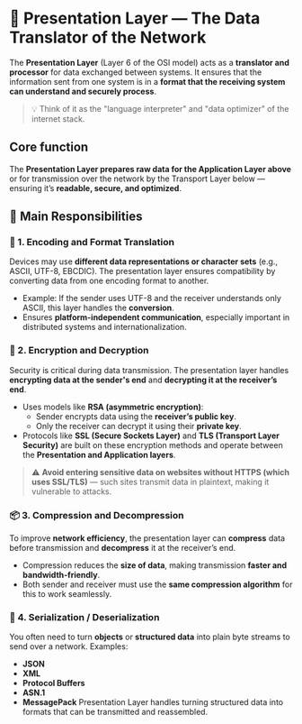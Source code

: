 # 🧩 Presentation Layer — The Data Translator of the Network

The **Presentation Layer** (Layer 6 of the OSI model) acts as a **translator and processor** for data exchanged between systems. It ensures that the information sent from one system is in a **format that the receiving system can understand and securely process**.

> 💡 Think of it as the "language interpreter" and "data optimizer" of the internet stack.

## Core function
The **Presentation Layer prepares raw data for the Application Layer above** or for transmission over the network by the Transport Layer below — ensuring it’s **readable, secure, and optimized**.

## 🔑 Main Responsibilities
### 🔁 1. **Encoding and Format Translation**
Devices may use **different data representations or character sets** (e.g., ASCII, UTF-8, EBCDIC). The presentation layer ensures compatibility by converting data from one encoding format to another.
- Example: If the sender uses UTF-8 and the receiver understands only ASCII, this layer handles the **conversion**.
- Ensures **platform-independent communication**, especially important in distributed systems and internationalization.

### 🔐 2. **Encryption and Decryption**
Security is critical during data transmission. The presentation layer handles **encrypting data at the sender's end** and **decrypting it at the receiver’s end**.
- Uses models like **RSA (asymmetric encryption)**:
    - Sender encrypts data using the **receiver’s public key**.
    - Only the receiver can decrypt it using their **private key**.
- Protocols like **SSL (Secure Sockets Layer)** and **TLS (Transport Layer Security)** are built on these encryption methods and operate between the **Presentation and Application layers**.

> ⚠️ **Avoid entering sensitive data on websites without HTTPS (which uses SSL/TLS)** — such sites transmit data in plaintext, making it vulnerable to attacks.

### 📦 3. **Compression and Decompression**
To improve **network efficiency**, the presentation layer can **compress** data before transmission and **decompress** it at the receiver’s end.
- Compression reduces the **size of data**, making transmission **faster and bandwidth-friendly**.
- Both sender and receiver must use the **same compression algorithm** for this to work seamlessly.

### 🧬 4. **Serialization / Deserialization**
You often need to turn **objects** or **structured data** into plain byte streams to send over a network.
Examples:
- **JSON**
- **XML**
- **Protocol Buffers**
- **ASN.1**
- **MessagePack**
Presentation Layer handles turning structured data into formats that can be transmitted and reassembled.
